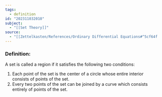 ```yaml
---
tags:
  - definition
id: "202311032010"
subject:
  - "[[Set Theory]]"
source:
  - "[[Zettelkasten/References/Ordinary Differential Equations#^5cf64f|Tenenbaum, Pollard]]"
---
```

### Definition:
A set is called a region if it satisfies the following two conditions:
1. Each point of the set is the center of a circle whose entire interior consists of points of the set.
2. Every two points of the set can be joined by a curve which consists entirely of points of the set.